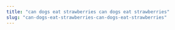 ```yaml
---
title: "can dogs eat strawberries can dogs eat strawberries"
slug: "can-dogs-eat-strawberries-can-dogs-eat-strawberries"
---
```


